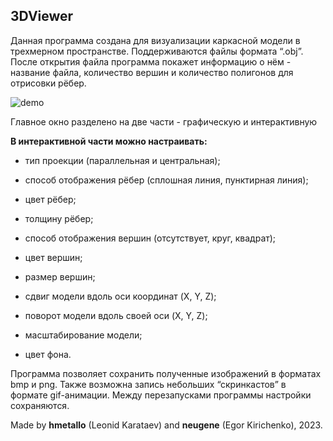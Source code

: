 ## 3DViewer

Данная программа создана для визуализации каркасной модели в трехмерном пространстве. Поддерживаются файлы формата “.obj”. После открытия файла программа покажет информацию о нём - название файла, количество вершин и количество полигонов для отрисовки рёбер.

![demo](C:\Users\winer\MyGit\3DViewer\data\demo.png)

Главное окно разделено на две части - графическую и интерактивную



**В интерактивной части можно настраивать:**

- тип проекции (параллельная и центральная);

- способ отображения рёбер (сплошная линия, пунктирная линия);

- цвет рёбер;

- толщину рёбер;

- способ отображения вершин (отсутствует, круг, квадрат);

- цвет вершин;

- размер вершин;

- сдвиг модели вдоль оси координат (X, Y, Z);

- поворот модели вдоль своей оси (X, Y, Z);

- масштабирование модели;

- цвет фона.

    

Программа позволяет сохранить полученные изображений в форматах bmp и png. Также возможна запись небольших “скринкастов” в формате gif-анимации. Между перезапусками программы настройки сохраняются.



Made by **hmetallo** (Leonid Karataev) and **neugene** (Egor Kirichenko), 2023.
